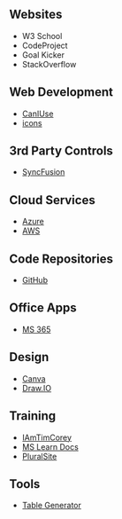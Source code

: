 ## Websites
- W3 School
- CodeProject
- Goal Kicker
- StackOverflow

## Web Development
- [CanIUse](https://caniuse.com)
- [icons](https://icons8.com/icons)

## 3rd Party Controls
- [SyncFusion](https://www.syncfusion.com)

## Cloud Services
- [Azure](https://portal.azure.com)
- [AWS](https://aws.amazon.com)

## Code Repositories
- [GitHub](https://github.com)

## Office Apps
- [MS 365](http://office.com)

## Design
- [Canva](https://www.canva.com)
- [Draw.IO](https://app.diagrams.net)

## Training
- [IAmTimCorey](https://www.iamtimcorey.com)
- [MS Learn Docs](https://learn.microsoft.com/en-us/docs/)
- [PluralSite](https://www.pluralsight.com)

## Tools
- [Table Generator](https://www.tablesgenerator.com/markdown_tables)